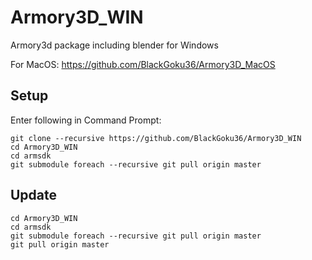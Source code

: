 # Armory3D_WIN

Armory3d package including blender for Windows

For MacOS: https://github.com/BlackGoku36/Armory3D_MacOS

## Setup
Enter following in Command Prompt:
```
git clone --recursive https://github.com/BlackGoku36/Armory3D_WIN
cd Armory3D_WIN
cd armsdk
git submodule foreach --recursive git pull origin master
```

## Update
```
cd Armory3D_WIN
cd armsdk
git submodule foreach --recursive git pull origin master
git pull origin master
```
